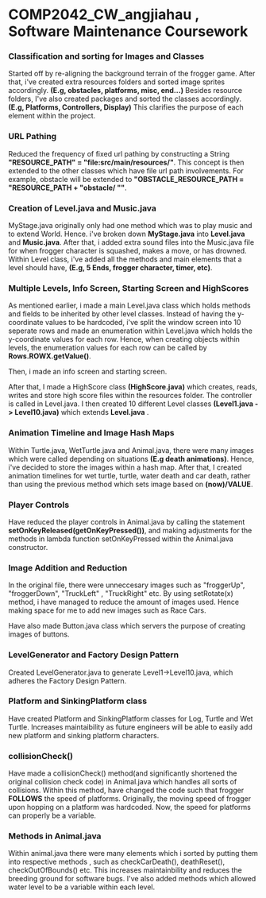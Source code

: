 # COMP2042_CW_angjiahau , Software Maintenance Coursework

### Classification and sorting for Images and Classes
Started off by re-aligning the background terrain of the frogger game. After that, i've created extra resources folders and sorted image sprites accordingly.
**(E.g, obstacles, platforms, misc, end...)** Besides resource folders, I've also created packages and sorted the classes accordingly.
**(E.g, Platforms, Controllers, Display)**  This clarifies the purpose of each element within the project.

### URL Pathing
Reduced the frequency of fixed url pathing by constructing a String **"RESOURCE_PATH" = "file:src/main/resources/"**. This concept is then extended to the other classes which
have file url path involvements. For example, obstacle will be extended to **"OBSTACLE_RESOURCE_PATH = "RESOURCE_PATH + "obstacle/ ""**.

### Creation of Level.java and Music.java 
MyStage.java originally only had one method which was to play music and to extend World.
Hence. i've broken down **MyStage.java** into **Level.java** and **Music.java**. After that, i added extra sound files into the Music.java file for when frogger character
is squashed, makes a move, or has drowned.
Within Level class, i've added all the methods and main elements that a level should have, **(E.g, 5 Ends, frogger character, timer, etc)**. 

### Multiple Levels, Info Screen, Starting Screen and HighScores
As mentioned earlier, i made a main Level.java class which holds methods and fields to be inherited by other level classes. Instead of having the y-coordinate values to be hardcoded,
i've split the window screen into 10 seperate rows and made an enumeration within Level.java which holds the y-coordinate values for each row.
Hence, when creating objects within levels, the enumeration values for each row can be called by **Rows.ROWX.getValue()**. 

Then, i made an info screen and starting screen.

After that, I made a HighScore class **(HighScore.java)** which creates, reads, writes and store high score files within the resources folder. The controller is called in Level.java. 
I then created 10 different Level classes **(Level1.java -> Level10.java)** which extends **Level.java** . 

### Animation Timeline and Image Hash Maps
Within Turtle.java, WetTurtle.java and Animal.java, there were many images which were called depending on situations **(E.g death animations)**. Hence, i've decided to store the
images within a hash map.
After that, I created animation timelines for wet turtle, turtle, water death and car death, rather than using the previous method which sets image based on **(now)/VALUE**. 

### Player Controls
Have reduced the player controls in Animal.java by calling the statement **setOnKeyReleased(getOnKeyPressed())**, and making adjustments for
the methods in lambda function setOnKeyPressed within the Animal.java constructor.

### Image Addition and Reduction
In the original file, there were unneccesary images such as "froggerUp", "froggerDown", "TruckLeft" , "TruckRight" etc. 
By using setRotate(x) method, i have managed to reduce the amount of images used. Hence making space for me to add new images such as Race Cars.

Have also made Button.java class which servers the purpose of creating images of buttons.

### LevelGenerator and Factory Design Pattern
Created LevelGenerator.java to generate Level1->Level10.java, which adheres the Factory Design Pattern.

### Platform and SinkingPlatform class
Have created Platform and SinkingPlatform classes for Log, Turtle and Wet Turtle. Increases maintaibility as future engineers will be able to easily add 
new platform and sinking platform characters.

### collisionCheck() 
Have made a collisionCheck() method(and significantly shortened the original collision check code) in Animal.java which handles all sorts of collisions. Within this method, have changed the code such that frogger **FOLLOWS** the speed
of platforms. Originally, the moving speed of frogger upon hopping on a platform was hardcoded. Now, the speed for platforms can properly be a variable.

### Methods in Animal.java
Within animal.java there were many elements which i sorted by putting them into respective methods , such as checkCarDeath(), deathReset(), checkOutOfBounds() etc. 
This increases maintainbility and reduces the breeding ground for software bugs.
I've also added methods which allowed water level to be a variable within each level.

